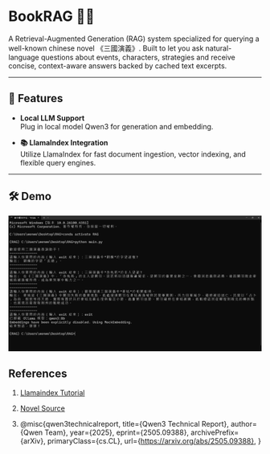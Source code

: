 # BookRAG 📜🤖

A Retrieval-Augmented Generation (RAG) system specialized for querying a well-known chinese novel 《三國演義》. Built to let you ask natural-language questions about events, characters, strategies and receive concise, context-aware answers backed by cached text excerpts.

---

## 🚀 Features

- **Local LLM Support**  
  Plug in local model Qwen3 for generation and embedding.

- **📚 LlamaIndex Integration**  
  Utilize LlamaIndex for fast document ingestion, vector indexing, and flexible query engines.
---

## 🛠 Demo


![Demo](Demo.png)

## References

1. [Llamaindex Tutorial](https://docs.llamaindex.ai/en/stable/getting_started/starter_example_local/)
2. [Novel Source](https://www.haodoo.net/?M=book&P=84#gsc.tab=0)

3. @misc{qwen3technicalreport,
  title={Qwen3 Technical Report},
  author={Qwen Team},
  year={2025},
  eprint={2505.09388},
  archivePrefix={arXiv},
  primaryClass={cs.CL},
  url={https://arxiv.org/abs/2505.09388},
}

